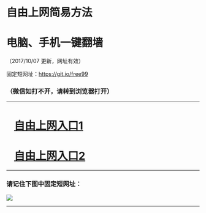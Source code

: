 ﻿# 自由上网简易方法

# 电脑、手机一键翻墙

（2017/10/07 更新，网址有效）

固定短网址：https://git.io/free99

### （微信如打不开，请转到浏览器打开）


***





# &nbsp;&nbsp; <a href="http://ft546225289.fwq-tz-1001.info/fwqtz01.html?t=10070018254 " target="_blank">自由上网入口1</a>
# &nbsp;&nbsp; <a href="http://ft2765923237.fwq-tz-1002.info/fwqtz02.html?t=100700117772 " target="_blank">自由上网入口2</a>
***

### 请记住下图中固定短网址：

<img src="https://s3-us-west-2.amazonaws.com/fwq-1001/yjfq-20170905okok.png" /> 


***


